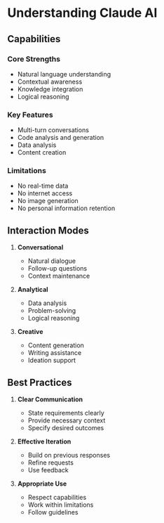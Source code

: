 # Understanding Claude AI

## Capabilities

### Core Strengths
- Natural language understanding
- Contextual awareness
- Knowledge integration
- Logical reasoning

### Key Features
- Multi-turn conversations
- Code analysis and generation
- Data analysis
- Content creation

### Limitations
- No real-time data
- No internet access
- No image generation
- No personal information retention

## Interaction Modes

1. **Conversational**
   - Natural dialogue
   - Follow-up questions
   - Context maintenance

2. **Analytical**
   - Data analysis
   - Problem-solving
   - Logical reasoning

3. **Creative**
   - Content generation
   - Writing assistance
   - Ideation support

## Best Practices

1. **Clear Communication**
   - State requirements clearly
   - Provide necessary context
   - Specify desired outcomes

2. **Effective Iteration**
   - Build on previous responses
   - Refine requests
   - Use feedback

3. **Appropriate Use**
   - Respect capabilities
   - Work within limitations
   - Follow guidelines